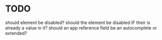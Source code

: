 # TODO
should element be disabled?
should the element be disabled IF their is already a value in it?
should an app reference field be an autocomplete or extended?